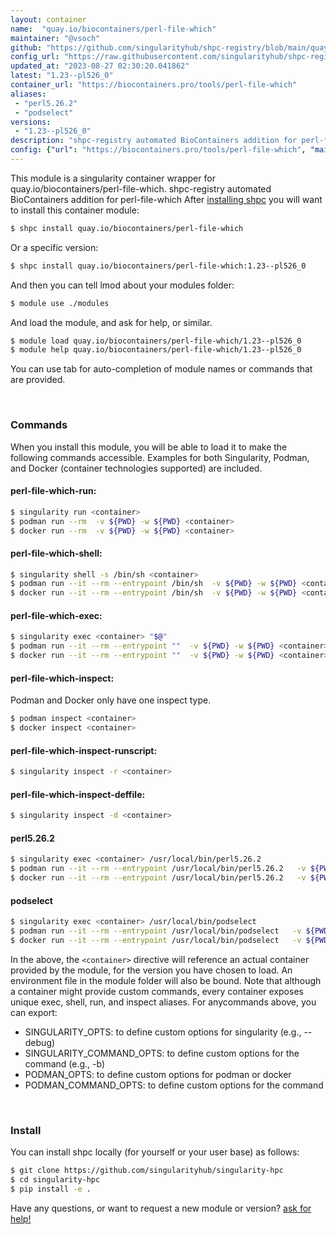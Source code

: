 ```yaml
---
layout: container
name:  "quay.io/biocontainers/perl-file-which"
maintainer: "@vsoch"
github: "https://github.com/singularityhub/shpc-registry/blob/main/quay.io/biocontainers/perl-file-which/container.yaml"
config_url: "https://raw.githubusercontent.com/singularityhub/shpc-registry/main/quay.io/biocontainers/perl-file-which/container.yaml"
updated_at: "2023-08-27 02:30:20.041862"
latest: "1.23--pl526_0"
container_url: "https://biocontainers.pro/tools/perl-file-which"
aliases:
 - "perl5.26.2"
 - "podselect"
versions:
 - "1.23--pl526_0"
description: "shpc-registry automated BioContainers addition for perl-file-which"
config: {"url": "https://biocontainers.pro/tools/perl-file-which", "maintainer": "@vsoch", "description": "shpc-registry automated BioContainers addition for perl-file-which", "latest": {"1.23--pl526_0": "sha256:591d8d06298473a5d39350613047ddb010a1ef9b858ce6940a7764c261c13e6c"}, "tags": {"1.23--pl526_0": "sha256:591d8d06298473a5d39350613047ddb010a1ef9b858ce6940a7764c261c13e6c"}, "docker": "quay.io/biocontainers/perl-file-which", "aliases": {"perl5.26.2": "/usr/local/bin/perl5.26.2", "podselect": "/usr/local/bin/podselect"}}
---
```


This module is a singularity container wrapper for quay.io/biocontainers/perl-file-which.
shpc-registry automated BioContainers addition for perl-file-which
After [installing shpc](#install) you will want to install this container module:


```bash
$ shpc install quay.io/biocontainers/perl-file-which
```

Or a specific version:

```bash
$ shpc install quay.io/biocontainers/perl-file-which:1.23--pl526_0
```

And then you can tell lmod about your modules folder:

```bash
$ module use ./modules
```

And load the module, and ask for help, or similar.

```bash
$ module load quay.io/biocontainers/perl-file-which/1.23--pl526_0
$ module help quay.io/biocontainers/perl-file-which/1.23--pl526_0
```

You can use tab for auto-completion of module names or commands that are provided.

<br>

### Commands

When you install this module, you will be able to load it to make the following commands accessible.
Examples for both Singularity, Podman, and Docker (container technologies supported) are included.

#### perl-file-which-run:

```bash
$ singularity run <container>
$ podman run --rm  -v ${PWD} -w ${PWD} <container>
$ docker run --rm  -v ${PWD} -w ${PWD} <container>
```

#### perl-file-which-shell:

```bash
$ singularity shell -s /bin/sh <container>
$ podman run --it --rm --entrypoint /bin/sh  -v ${PWD} -w ${PWD} <container>
$ docker run --it --rm --entrypoint /bin/sh  -v ${PWD} -w ${PWD} <container>
```

#### perl-file-which-exec:

```bash
$ singularity exec <container> "$@"
$ podman run --it --rm --entrypoint ""  -v ${PWD} -w ${PWD} <container> "$@"
$ docker run --it --rm --entrypoint ""  -v ${PWD} -w ${PWD} <container> "$@"
```

#### perl-file-which-inspect:

Podman and Docker only have one inspect type.

```bash
$ podman inspect <container>
$ docker inspect <container>
```

#### perl-file-which-inspect-runscript:

```bash
$ singularity inspect -r <container>
```

#### perl-file-which-inspect-deffile:

```bash
$ singularity inspect -d <container>
```


#### perl5.26.2

```bash
$ singularity exec <container> /usr/local/bin/perl5.26.2
$ podman run --it --rm --entrypoint /usr/local/bin/perl5.26.2   -v ${PWD} -w ${PWD} <container> -c " $@"
$ docker run --it --rm --entrypoint /usr/local/bin/perl5.26.2   -v ${PWD} -w ${PWD} <container> -c " $@"
```


#### podselect

```bash
$ singularity exec <container> /usr/local/bin/podselect
$ podman run --it --rm --entrypoint /usr/local/bin/podselect   -v ${PWD} -w ${PWD} <container> -c " $@"
$ docker run --it --rm --entrypoint /usr/local/bin/podselect   -v ${PWD} -w ${PWD} <container> -c " $@"
```



In the above, the `<container>` directive will reference an actual container provided
by the module, for the version you have chosen to load. An environment file in the
module folder will also be bound. Note that although a container
might provide custom commands, every container exposes unique exec, shell, run, and
inspect aliases. For anycommands above, you can export:

 - SINGULARITY_OPTS: to define custom options for singularity (e.g., --debug)
 - SINGULARITY_COMMAND_OPTS: to define custom options for the command (e.g., -b)
 - PODMAN_OPTS: to define custom options for podman or docker
 - PODMAN_COMMAND_OPTS: to define custom options for the command

<br>

### Install

You can install shpc locally (for yourself or your user base) as follows:

```bash
$ git clone https://github.com/singularityhub/singularity-hpc
$ cd singularity-hpc
$ pip install -e .
```

Have any questions, or want to request a new module or version? [ask for help!](https://github.com/singularityhub/singularity-hpc/issues)